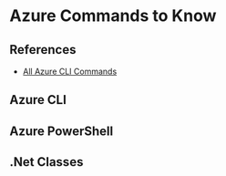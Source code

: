 # Azure Commands to Know

## References
- [All Azure CLI Commands](https://docs.microsoft.com/en-us/cli/azure/service-page/list%20a%20-%20z?view=azure-cli-latest)

## Azure CLI

## Azure PowerShell

## .Net Classes
